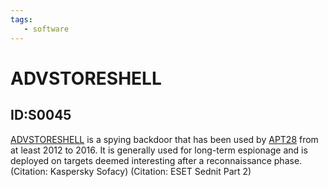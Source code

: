 ```yaml
---
tags:
   - software
---
```

# ADVSTORESHELL
## ID:S0045
[ADVSTORESHELL](/mitre/software/S0045) is a spying backdoor that has been used by [APT28](/mitre/groups/G0007) from at least 2012 to 2016. It is generally used for long-term espionage and is deployed on targets deemed interesting after a reconnaissance phase. (Citation: Kaspersky Sofacy) (Citation: ESET Sednit Part 2)
